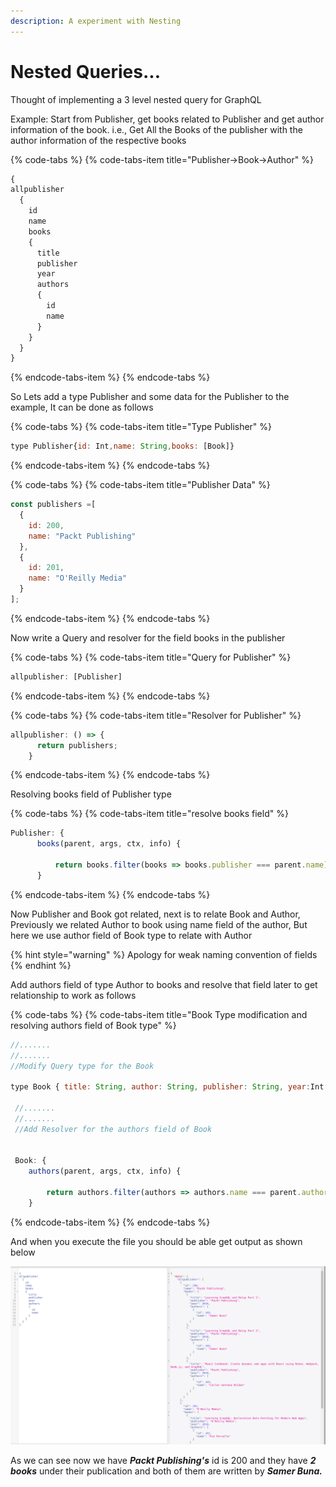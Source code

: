 ```yaml
---
description: A experiment with Nesting
---
```


# Nested Queries...

Thought of implementing a 3 level nested query for GraphQL

Example: Start from Publisher, get books related to Publisher and get author information of the book. i.e., Get All the Books of the publisher with the author information of the respective books

{% code-tabs %}
{% code-tabs-item title="Publisher->Book->Author" %}
```javascript
{
allpublisher
  {
    id
    name
    books
    {
      title
      publisher
      year
      authors
      {
        id
        name
      }
    }
  }
}
```
{% endcode-tabs-item %}
{% endcode-tabs %}

So Lets add a type Publisher and some data for the Publisher to the example, It can be done as follows

{% code-tabs %}
{% code-tabs-item title="Type Publisher" %}
```javascript
type Publisher{id: Int,name: String,books: [Book]}
```
{% endcode-tabs-item %}
{% endcode-tabs %}

{% code-tabs %}
{% code-tabs-item title="Publisher Data" %}
```javascript
const publishers =[
  {
    id: 200,
    name: "Packt Publishing"
  },
  {
    id: 201,
    name: "O'Reilly Media"
  }
];
```
{% endcode-tabs-item %}
{% endcode-tabs %}

Now write a Query and resolver for the field books in the publisher

{% code-tabs %}
{% code-tabs-item title="Query for Publisher" %}
```javascript
allpublisher: [Publisher]
```
{% endcode-tabs-item %}
{% endcode-tabs %}

{% code-tabs %}
{% code-tabs-item title="Resolver for Publisher" %}
```javascript
allpublisher: () => { 
      return publishers;
    }
```
{% endcode-tabs-item %}
{% endcode-tabs %}

Resolving books field of Publisher type

{% code-tabs %}
{% code-tabs-item title="resolve books field" %}
```javascript
Publisher: {
      books(parent, args, ctx, info) {
  
          return books.filter(books => books.publisher === parent.name)
      }
```
{% endcode-tabs-item %}
{% endcode-tabs %}

Now Publisher and Book got related, next is to relate Book and Author, Previously we related Author to book using name field of the author, But here we use author field of Book type to relate with Author

{% hint style="warning" %}
Apology for weak naming convention of fields
{% endhint %}

Add authors field of type Author to books and resolve that field later to get relationship to work as follows

{% code-tabs %}
{% code-tabs-item title="Book Type modification and resolving authors field of Book type" %}
```javascript
//.......
//.......
//Modify Query type for the Book

type Book { title: String, author: String, publisher: String, year:Int authors:[Author]}

 //.......
 //.......
 //Add Resolver for the authors field of Book
 
 
 Book: {
    authors(parent, args, ctx, info) {

        return authors.filter(authors => authors.name === parent.author)
    }
```
{% endcode-tabs-item %}
{% endcode-tabs %}

And when you execute the file you should be able get output as shown below

![Publisher -&amp;gt; Book -&amp;gt; Author](.gitbook/assets/screenshot-from-2019-03-20-15-06-55.png)

As we can see now we have _**Packt Publishing's**_ id is 200 and they have _**2 books**_ under their publication and both of them are written by _**Samer Buna.**_


